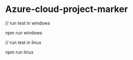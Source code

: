﻿# Azure-cloud-project-marker

// run test in windows

npm run windows

// run test in linux

npm run linux


